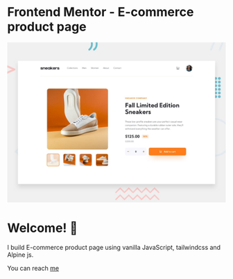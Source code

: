 # Frontend Mentor - E-commerce product page

![Design preview for the E-commerce product page coding challenge](./design/desktop-preview.jpg)

# Welcome! 👋

I build E-commerce product page using vanilla JavaScript, tailwindcss and Alpine js.

You can reach [me](https://twitter.com/AbdulrahmanDev)